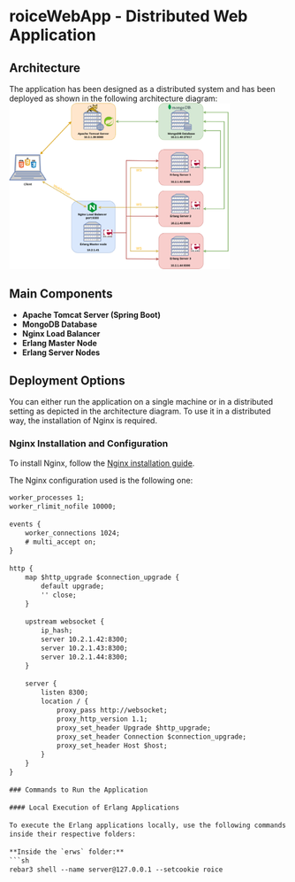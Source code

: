 # roiceWebApp - Distributed Web Application
## Architecture

The application has been designed as a distributed system and has been deployed as shown in the following architecture diagram:
<img src="doc/system_architecture.png" alt="System Architecture" width="400" height="auto">

## Main Components

- **Apache Tomcat Server (Spring Boot)**
- **MongoDB Database**
- **Nginx Load Balancer**
- **Erlang Master Node**
- **Erlang Server Nodes**

## Deployment Options

You can either run the application on a single machine or in a distributed setting as depicted in the architecture diagram. To use it in a distributed way, the installation of Nginx is required.

### Nginx Installation and Configuration

To install Nginx, follow the [Nginx installation guide](https://docs.nginx.com/nginx/admin-guide/installing-nginx/installing-nginx-open-source/).

The Nginx configuration used is the following one:

```nginx
worker_processes 1;
worker_rlimit_nofile 10000;

events {
    worker_connections 1024;
    # multi_accept on;
}

http {
    map $http_upgrade $connection_upgrade {
        default upgrade;
        '' close;
    }
    
    upstream websocket {
        ip_hash;
        server 10.2.1.42:8300;
        server 10.2.1.43:8300;
        server 10.2.1.44:8300;
    }
    
    server {
        listen 8300;
        location / {
            proxy_pass http://websocket;
            proxy_http_version 1.1;
            proxy_set_header Upgrade $http_upgrade;
            proxy_set_header Connection $connection_upgrade;
            proxy_set_header Host $host;
        }
    }
}

### Commands to Run the Application

#### Local Execution of Erlang Applications

To execute the Erlang applications locally, use the following commands inside their respective folders:

**Inside the `erws` folder:**
```sh
rebar3 shell --name server@127.0.0.1 --setcookie roice

